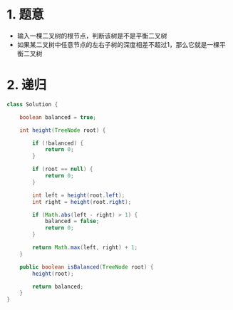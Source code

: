 
# 1. 题意

- 输入一棵二叉树的根节点，判断该树是不是平衡二叉树
- 如果某二叉树中任意节点的左右子树的深度相差不超过1，那么它就是一棵平衡二叉树

# 2. 递归

```java
class Solution {

    boolean balanced = true;

    int height(TreeNode root) {

        if (!balanced) {
            return 0;
        }

        if (root == null) {
            return 0;
        }

        int left = height(root.left);
        int right = height(root.right);

        if (Math.abs(left - right) > 1) {
            balanced = false;
            return 0;
        }

        return Math.max(left, right) + 1;
    }

    public boolean isBalanced(TreeNode root) {
        height(root);

        return balanced;
    }
}
```